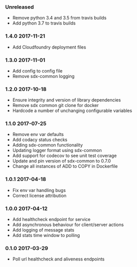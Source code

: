 ### Unreleased
- Remove python 3.4 and 3.5 from travis builds
- Add python 3.7 to travis builds

### 1.4.0 2017-11-21
- Add Cloudfoundry deployment files

### 1.3.0 2017-11-01
- Add config to config file
- Remove sdx-common logging

### 1.2.0 2017-10-18
- Ensure integrity and version of library dependencies
- Remove sdx common git clone for docker
- Hardcode a number of unchanging configurable variables

### 1.1.0 2017-07-25
- Remove env var defaults
- Add codacy status checks
- Adding sdx-common functionality
- Updating logger format using sdx-common
- Add support for codecov to see unit test coverage
- Update and pin version of sdx-common to 0.7.0
- Change all instances of ADD to COPY in Dockerfile

### 1.0.1 2017-04-18
- Fix env var handling bugs
- Correct license attribution

### 1.0.0 2017-04-12
- Add healthcheck endpoint for service
- Add asynchronous behaviour for client/server actions
- Add logging of message stats
- Add stats time window to polling

### 0.1.0 2017-03-29
- Poll url healthcheck and aliveness endpoints
